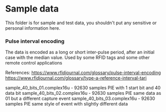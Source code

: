 # Sample data

This folder is for sample and test data, you shouldn't put any sensitive or personal information here.

### Pulse interval encoding

The data is encoded as a long or short inter-pulse period, after an initial case with the median value.
Used by some RFID tags and some other remote control applications

References:
https://www.rfidjournal.com/glossary/pulse-interval-encoding
https://www.rfidjournal.com/glossary/type-a-reference-interval-tari

sample_40_bits_01.complex16u - 92630 samples PIE with 1 start bit and 40 data bit
sample_40_bits_02.complex16u - 92630 samples PIE same data as 01 but a different capture event
sample_40_bits_03.complex16u - 92630 samples PIE same style of event with slightly different data


